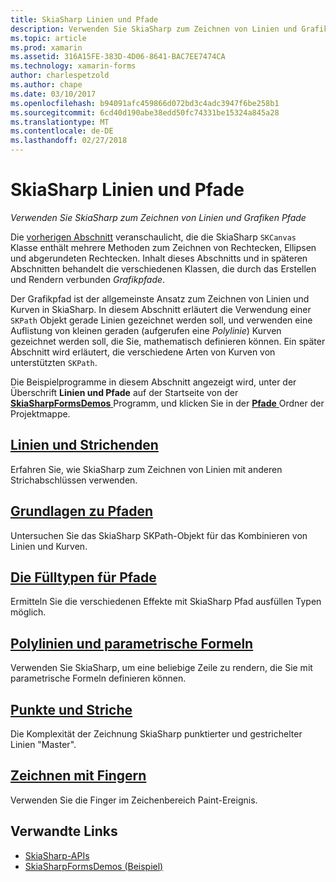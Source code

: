 ```yaml
---
title: SkiaSharp Linien und Pfade
description: Verwenden Sie SkiaSharp zum Zeichnen von Linien und Grafiken Pfade
ms.topic: article
ms.prod: xamarin
ms.assetid: 316A15FE-383D-4D06-8641-BAC7EE7474CA
ms.technology: xamarin-forms
author: charlespetzold
ms.author: chape
ms.date: 03/10/2017
ms.openlocfilehash: b94091afc459866d072bd3c4adc3947f6be258b1
ms.sourcegitcommit: 6cd40d190abe38edd50fc74331be15324a845a28
ms.translationtype: MT
ms.contentlocale: de-DE
ms.lasthandoff: 02/27/2018
---
```

# <a name="skiasharp-lines-and-paths"></a>SkiaSharp Linien und Pfade

_Verwenden Sie SkiaSharp zum Zeichnen von Linien und Grafiken Pfade_

Die [vorherigen Abschnitt](~/xamarin-forms/user-interface/graphics/skiasharp/basics/index.md) veranschaulicht, die die SkiaSharp `SKCanvas` Klasse enthält mehrere Methoden zum Zeichnen von Rechtecken, Ellipsen und abgerundeten Rechtecken. Inhalt dieses Abschnitts und in späteren Abschnitten behandelt die verschiedenen Klassen, die durch das Erstellen und Rendern verbunden *Grafikpfade*.

Der Grafikpfad ist der allgemeinste Ansatz zum Zeichnen von Linien und Kurven in SkiaSharp. In diesem Abschnitt erläutert die Verwendung einer `SKPath` Objekt gerade Linien gezeichnet werden soll, und verwenden eine Auflistung von kleinen geraden (aufgerufen eine *Polylinie*) Kurven gezeichnet werden soll, die Sie, mathematisch definieren können. Ein später Abschnitt wird erläutert, die verschiedene Arten von Kurven von unterstützten `SKPath`.

Die Beispielprogramme in diesem Abschnitt angezeigt wird, unter der Überschrift **Linien und Pfade** auf der Startseite von der [ **SkiaSharpFormsDemos** ](https://developer.xamarin.com/samples/xamarin-forms/SkiaSharpForms/SkiaSharpFormsDemos/) Programm, und klicken Sie in der [ **Pfade** ](https://github.com/xamarin/xamarin-forms-samples/tree/master/SkiaSharpForms/SkiaSharpFormsDemos/SkiaSharpFormsDemos/SkiaSharpFormsDemos/Paths) Ordner der Projektmappe.

## <a name="lines-and-stroke-capslinesmd"></a>[Linien und Strichenden](lines.md)

Erfahren Sie, wie SkiaSharp zum Zeichnen von Linien mit anderen Strichabschlüssen verwenden.

## <a name="path-basicspathsmd"></a>[Grundlagen zu Pfaden](paths.md)

Untersuchen Sie das SkiaSharp SKPath-Objekt für das Kombinieren von Linien und Kurven.

## <a name="the-path-fill-typesfill-typesmd"></a>[Die Fülltypen für Pfade](fill-types.md)

Ermitteln Sie die verschiedenen Effekte mit SkiaSharp Pfad ausfüllen Typen möglich.

## <a name="polylines-and-parametric-equationspolylinesmd"></a>[Polylinien und parametrische Formeln](polylines.md)

Verwenden Sie SkiaSharp, um eine beliebige Zeile zu rendern, die Sie mit parametrische Formeln definieren können.

## <a name="dots-and-dashesdotsmd"></a>[Punkte und Striche](dots.md)

Die Komplexität der Zeichnung SkiaSharp punktierter und gestrichelter Linien "Master".

## <a name="finger-paintingfinger-paintmd"></a>[Zeichnen mit Fingern](finger-paint.md)

Verwenden Sie die Finger im Zeichenbereich Paint-Ereignis.


## <a name="related-links"></a>Verwandte Links

- [SkiaSharp-APIs](https://developer.xamarin.com/api/root/SkiaSharp/)
- [SkiaSharpFormsDemos (Beispiel)](https://developer.xamarin.com/samples/xamarin-forms/SkiaSharpForms/SkiaSharpFormsDemos/)
